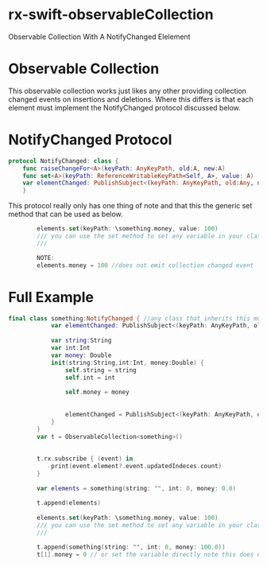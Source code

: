 # rx-swift-observableCollection
Observable Collection With A NotifyChanged Elelement


# Observable Collection

This observable collection works just likes any other providing collection changed events on insertions and deletions. Where this differs is that each element must implement the NotifyChanged protocol discussed below.

# NotifyChanged Protocol

```swift
protocol NotifyChanged: class {
	func raiseChangeFor<A>(keyPath: AnyKeyPath, old:A, new:A)
	func set<A>(keyPath: ReferenceWritableKeyPath<Self, A>, value: A)
	var elementChanged: PublishSubject<(keyPath: AnyKeyPath, old:Any, new:Any)>{ get }
    }
```

This protocol really only has one thing of note and that this the  generic set method that can be used as below.
```Swift
        elements.set(keyPath: \something.money, value: 100) 
        /// you can use the set method to set any variable in your class this method emits an event on the obeservable collection letting the subscriber that an element in the observable collection has changed.
        ///

        NOTE:
		elements.money = 100 //does not emit collection changed event

```
# Full Example
```swift
final class something:NotifyChanged { //any class that inherits this must be a final class probably because im still a n0_ob
			var elementChanged: PublishSubject<(keyPath: AnyKeyPath, old: Any, new: Any)>
			
			var string:String
			var int:Int
			var money: Double
			init(string:String,int:Int, money:Double) {
				self.string = string
				self.int = int
				
				self.money = money
				
				
				elementChanged = PublishSubject<(keyPath: AnyKeyPath, old: Any, new: Any)>()
			}
		}
		var t = ObservableCollection<something>()
		
		
		t.rx.subscribe { (event) in
			print(event.element?.event.updatedIndeces.count)
		}
		
		var elements = something(string: "", int: 0, money: 0.0)
		
		t.append(elements)
		
        elements.set(keyPath: \something.money, value: 100) 
        /// you can use the set method to set any variable in your class this method emits an event on the obeservable collection letting the subscriber that an element in the observable collection has changed.
        ///

		t.append(something(string: "", int: 0, money: 100.0))
		t[1].money = 0 // or set the variable directly note this does not emit an collectionchanged event.

```